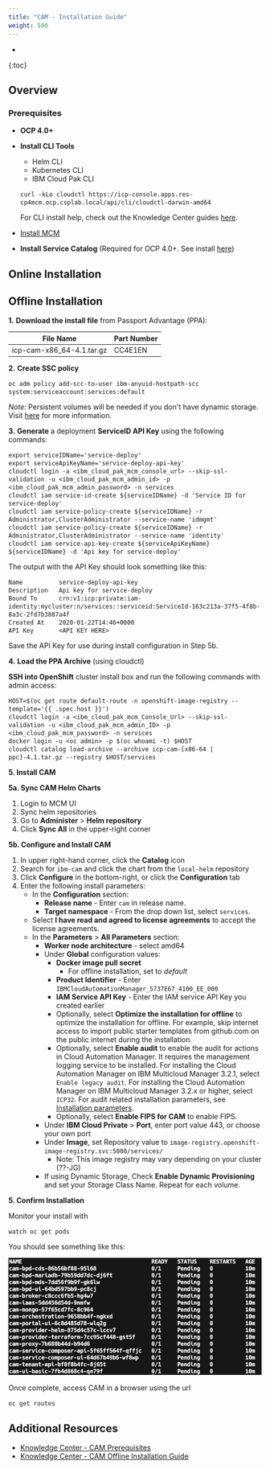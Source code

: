 ```yaml
---
title: "CAM - Installation Guide"
weight: 500
---
```

- 
{:toc}

## Overview

### Prerequisites
* **OCP 4.0+**
* **Install CLI Tools**
  - Helm CLI
  - Kubernetes CLI
  - IBM Cloud Pak CLI
  ```
  curl -kLo cloudctl https://icp-console.apps.res-cp4mcm.ocp.csplab.local/api/cli/cloudctl-darwin-amd64
  ```
  For CLI install help, check out the Knowledge Center guides <a href="https://www.ibm.com/support/knowledgecenter/en/SSFC4F_1.2.0/cli/cli_guide_mcm.html">here</a>.


* [Install MCM](/content/mcm/cp4mcm_mcm_install/)
* **Install Service Catalog** (Required for OCP 4.0+. See install <a href="https://docs.openshift.com/container-platform/4.2/applications/service_brokers/installing-service-catalog.html">here</a>)

## Online Installation

## Offline Installation
**1.** **Download the install file** from Passport Advantage (PPA):

|         File Name         | Part Number |
| :-----------------------: | :------ |
| icp-cam-x86_64-4.1.tar.gz | CC4E1EN | 

**2.** **Create SSC policy**

```
oc adm policy add-scc-to-user ibm-anyuid-hostpath-scc system:serviceaccount:services:default
```

*Note:* Persistent volumes will be needed if you don't have dynamic storage. Visit <a href="https://www.ibm.com/support/knowledgecenter/SS2L37_4.1.0.0/cam_create_pv.html">here</a> for more information.

**3.** **Generate** a deployment **ServiceID API Key** using the following commands:
```
export serviceIDName='service-deploy'
export serviceApiKeyName='service-deploy-api-key'
cloudctl login -a <ibm_cloud_pak_mcm_console_url> --skip-ssl-validation -u <ibm_cloud_pak_mcm_admin_id> -p <ibm_cloud_pak_mcm_admin_password> -n services
cloudctl iam service-id-create ${serviceIDName} -d 'Service ID for service-deploy'
cloudctl iam service-policy-create ${serviceIDName} -r Administrator,ClusterAdministrator --service-name 'idmgmt'
cloudctl iam service-policy-create ${serviceIDName} -r Administrator,ClusterAdministrator --service-name 'identity'
cloudctl iam service-api-key-create ${serviceApiKeyName} ${serviceIDName} -d 'Api key for service-deploy'
```
The output with the API Key should look something like this: 
```
Name          service-deploy-api-key   
Description   Api key for service-deploy   
Bound To      crn:v1:icp:private:iam-identity:mycluster:n/services::serviceid:ServiceId-163c213a-37f5-4f8b-8a3c-2fd7b3887a4f   
Created At    2020-01-22T14:46+0000   
API Key       <API KEY HERE>
```
Save the API Key for use during install configuration in Step 5b.

**4.** **Load the PPA Archive** (using cloudctl)

**SSH into OpenShift** cluster install box and run the following commands with admin access:

```
HOST=$(oc get route default-route -n openshift-image-registry --template='{{ .spec.host }}')
cloudctl login -a <ibm_cloud_pak_mcm_Console_Url> --skip-ssl-validation -u <ibm_cloud_pak_mcm_admin_ID> -p <ibm_cloud_pak_mcm_password> -n services
docker login -u <oc admin> -p $(oc whoami -t) $HOST
cloudctl catalog load-archive --archive icp-cam-[x86-64 | ppc]-4.1.tar.gz --registry $HOST/services
```
**5. Install CAM**

**5a. Sync CAM Helm Charts**

1. Login to MCM UI
2. Sync helm repositories
3. Go to **Administer** > **Helm repository**
4. Click **Sync All** in the upper-right corner

**5b. Configure and Install CAM**

1. In upper right-hand corner, click the **Catalog** icon
2. Search for `ibm-cam` and click the chart from the `local-helm` repository  
3. Click **Configure** in the bottom-right, or click the **Configuration** tab
4. Enter the following install parameters:
   * In the **Configuration** section:
     - **Release name** - Enter `cam` in release name.
     - **Target namespace** - From the drop down list, select `services`.
   * Select **I have read and agreed to license agreements** to accept the license agreements.
   * In the **Parameters** > **All Parameters** section:
     - **Worker node architecture** - select amd64
     - Under **Global** configuration values:
       - **Docker image pull secret**
         - For offline installation, set to *default*
       - **Product Identifier** - Enter `IBMCloudAutomationManager_5737E67_4100_EE_000`
       - **IAM Service API Key** - Enter the IAM service API Key you created earlier
       - Optionally, select **Optimize the installation for offline** to optimize the installation for offline. For example, skip internet access to import public starter templates from github.com on the public internet during the installation.
       - Optionally, select **Enable audit** to enable the audit for actions in Cloud Automation Manager. It requires the management logging service to be installed. For installing the Cloud Automation Manager on IBM Multicloud Manager 3.2.1, select `Enable legacy audit`. For installing the Cloud Automation Manager on IBM Multicloud Manager 3.2.x or higher, select `ICP32`. For audit related installation parameters, see [Installation parameters](https://www.ibm.com/support/knowledgecenter/SS2L37_4.1.0.0/cam_installation_parameters.html?view=kc).
       - Optionally, select **Enable FIPS for CAM** to enable FIPS.
     - Under **IBM Cloud Private** > **Port**, enter port value 443, or choose your own port
     - Under **Image**, set Repository value to `image-registry.openshift-image-registry.svc:5000/services/`
       - Note: This image registry may vary depending on your cluster (??-JG)
     - If using Dynamic Storage, Check **Enable Dynamic Provisioning** and set your Storage Class Name. Repeat for each volume.

**5. Confirm Installation**

Monitor your install with 
```
watch oc get pods
```

   You should see something like this:

![CAM Install Pods](/assets/img/cp4mcm/cam_install_pods.png)

Once complete, access CAM in a browser using the url
```
oc get routes
```
## Additional Resources
* <a href="https://www.ibm.com/support/knowledgecenter/SS2L37_4.1.0.0/cam_prereq.html">Knowledge Center - CAM Prerequisites</a>
* <a href="https://www.ibm.com/support/knowledgecenter/SS2L37_4.1.0.0/cam_install_offline_icpos.html">Knowledge Center - CAM Offline Installation Guide</a>
